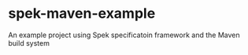 # spek-maven-example
An example project using Spek specificatoin framework and the Maven build system
